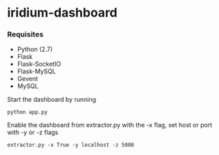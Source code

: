 # iridium-dashboard
### Requisites

 * Python (2.7)
 * Flask
 * Flask-SocketIO
 * Flask-MySQL
 * Gevent 
 * MySQL
 

Start the dashboard by running 

    python app.py

 
Enable the dashboard from extractor.py with the -x flag, set host or port with -y or -z flags

    extractor.py -x True -y localhost -z 5000

